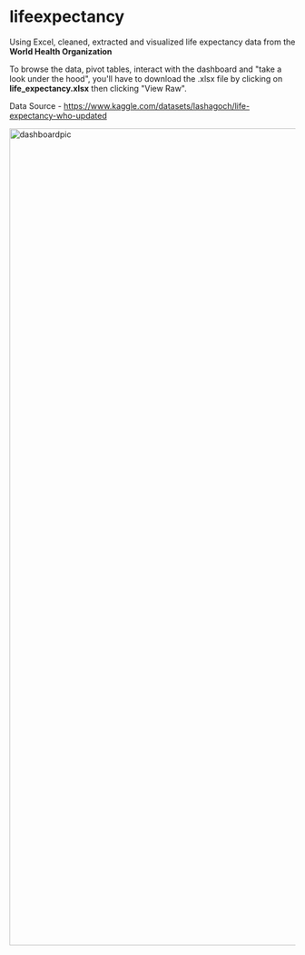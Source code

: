# lifeexpectancy

Using Excel, cleaned, extracted and visualized life expectancy data from the **World Health Organization** 

To browse the data, pivot tables, interact with the dashboard and "take a look under the hood", you'll have to download the .xlsx file by clicking on **life_expectancy.xlsx** then clicking "View Raw".

Data Source - https://www.kaggle.com/datasets/lashagoch/life-expectancy-who-updated


<img width="1440" alt="dashboardpic" src="https://github.com/marshallpodgurski/lifeexpectancy/assets/103097700/e8b9a9d4-9393-4ff6-9dc3-75bcaf7d03e3">
